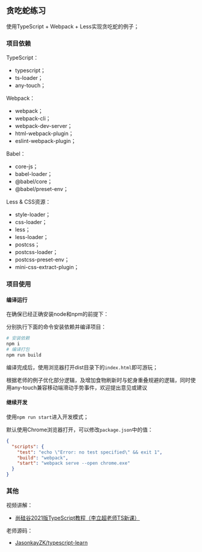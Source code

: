 ## **贪吃蛇练习**

使用TypeScript + Webpack + Less实现贪吃蛇的例子；

### **项目依赖**

TypeScript：

-   typescript；
-   ts-loader；
-   any-touch；

Webpack：

-   webpack；
-   webpack-cli；
-   webpack-dev-server；
-   html-webpack-plugin；
-   eslint-webpack-plugin；

Babel：

-   core-js；
-   babel-loader；
-   @babel/core；
-   @babel/preset-env；

Less & CSS资源：

-   style-loader；
-   css-loader；
-   less；
-   less-loader；
-   postcss；
-   postcss-loader；
-   postcss-preset-env；
-   mini-css-extract-plugin；

### **项目使用**

#### **编译运行**

在确保已经正确安装node和npm的前提下：

分别执行下面的命令安装依赖并编译项目：

```bash
# 安装依赖
npm i
# 编译打包
npm run build
```

编译完成后，使用浏览器打开dist目录下的`index.html`即可游玩；

根据老师的例子优化部分逻辑，及增加食物刷新时与蛇身重叠规避的逻辑，同时使用any-touch兼容移动端滑动手势事件，欢迎提出意见或建议

#### **继续开发**

使用`npm run start`进入开发模式；

默认使用Chrome浏览器打开，可以修改`package.json`中的值：

```json
{
  "scripts": {
    "test": "echo \"Error: no test specified\" && exit 1",
    "build": "webpack",
    "start": "webpack serve --open chrome.exe"
  }
}
```

### **其他**

视频讲解：

-   [尚硅谷2021版TypeScript教程（李立超老师TS新课）](https://www.bilibili.com/video/BV1Xy4y1v7S2?p=22)

老师源码：

-   [JasonkayZK/typescript-learn](https://github.com/JasonkayZK/typescript-learn/tree/greedy-snake)